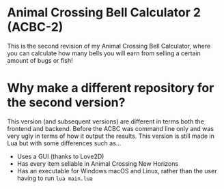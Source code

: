 # Animal Crossing Bell Calculator 2 (ACBC-2)
This is the second revision of my Animal Crossing Bell Calculator, where you can calculate how many bells you will earn from selling a certain amount of bugs or fish!

# Why make a different repository for the second version?
This version (and subsequent versions) are different in terms both the frontend and backend. Before the ACBC was command line only and was very ugly in terms of how it output the results. This version is still made in Lua but with some differences such as...
- Uses a GUI (thanks to Love2D)
- Has every item sellable in Animal Crossing New Horizons
- Has an executable for Windows macOS and Linux, rather than the user having to run `lua main.lua`